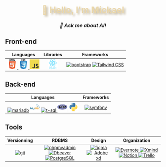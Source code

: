 <h1 Align="center" style="color: #E9D6AA; filter:drop-shadow(5px 5px 3px #664B0B6e)"><b>👋 Hello, I'm Mickael</b></h1>

<h3 align="center"><i>💭 Ask me about AI!</i></h1>
<!-- <div align="center"><a href="https://github.com/MiKL5/artificialIntelligence"><img src="assets/mikl5.png" height="300" alt="This is an ai-art"></a> -->

<h2><b>Front-end</b></h1>
<div Align="center">

Languages | Libraries | Frameworks
:-:|:-:|:-:
<a href="https://github.com/MiKL5/afpaDev"> <img src="https://raw.githubusercontent.com/devicons/devicon/master/icons/html5/html5-original-wordmark.svg" alt="html5" width="32" height="32"  pointer-events="none" /> <img src="https://raw.githubusercontent.com/devicons/devicon/master/icons/css3/css3-original-wordmark.svg" alt="css3" width="32" height="32"  pointer-events="none" /> <img src="https://raw.githubusercontent.com/devicons/devicon/master/icons/javascript/javascript-original.svg" alt="javaScript" width="32" height="32"  pointer-events="none" /> </a> | <a href="https://github.com/MiKL5/React"> <img src="https://raw.githubusercontent.com/devicons/devicon/master/icons/react/react-original-wordmark.svg" alt="React" width="32" height="auto"  pointer-events="none" /></a> <!-- <a href="https://github.com/MiKL5/React/blob/master/ReactNative/Docs"> <img src="https://raw.githubusercontent.com/kristerkari/react-native-svg-transformer/HEAD/images/react-native-logo.png" alt="reactnative" width="32" height="auto"  pointer-events="none" /> </a> --> | <a href="https://github.com/MiKL5/afpaDev"><img src="https://getbootstrap.com/docs/5.3/assets/brand/bootstrap-logo-shadow.png" alt="bootstrap" width="32" height="auto"  pointer-events="none" /></a> <a href="#"> <img src="https://upload.wikimedia.org/wikipedia/commons/d/d5/Tailwind_CSS_Logo.svg" alt="Tailwind CSS" width="32" height="32"  pointer-events="none"></a>
</div>  

<h2><b>Back-end</b></h1>
<div Align="center">

Languages | Frameworks
:-:|:-:
<a href="#"><img src="https://www.vectorlogo.zone/logos/mariadb/mariadb-icon.svg" alt="mariadb" width="32" height="auto"></a>                         <a href="#"><img src="https://raw.githubusercontent.com/devicons/devicon/master/icons/mysql/mysql-original-wordmark.svg" alt="mysql" width="32" height="auto"></a> <a href="#"> <img src="https://media.licdn.com/dms/image/D4D12AQGldY4oQ_AZvA/article-cover_image-shrink_423_752/0/1655217903534?e=1720051200&v=beta&t=DNhWYhY2Uv85_jhYw3DleG4NlhtY4l-sBbG_Q2JcQRU" alt="t-sql" width="32" height="auto">                                                                                                                                    <a href="https://github.com/MiKL5/afpaDev"><img src="https://raw.githubusercontent.com/devicons/devicon/master/icons/php/php-original.svg" alt="php" width="32" height="auto"></a>                                                                                                                        <a href="https://github.com/MiKL5/Python"><img src="https://raw.githubusercontent.com/devicons/devicon/master/icons/python/python-original.svg" alt="python" width="32" height="auto"  pointer-events="none"></a> | <a href="https://github.com/MiKL5/afpaDevSymfony"><img src="https://symfony.com/logos/symfony_black_03.svg" alt="symfony" width="32" height="auto"></a>
</div>  

<!-- <h2><b>Data analysis</b></h2> -->

<h2><b>Tools</b></h1>
<div Align="center">

Versionning | RDBMS | Design | Organization
:-:|:-:|:-:|:-:
<a href="#"> <img src="https://www.vectorlogo.zone/logos/git-scm/git-scm-icon.svg" alt="git" width="32" height="auto"  pointer-events="none" /> </a> | <a href="#"> <img src="https://upload.wikimedia.org/wikipedia/commons/4/4f/PhpMyAdmin_logo.svg" alt="phpmyadmin" width="32" height="auto"  pointer-events="none" /> </a> <a href="#"> <img src="https://dbeaver.io/wp-content/uploads/2015/09/beaver-head.png" alt="Dbeaver" width=32 height=auto  pointer-events="none" /> </a>  <a href="#"> <img src="https://upload.wikimedia.org/wikipedia/commons/thumb/2/29/Postgresql_elephant.svg/langfr-1920px-Postgresql_elephant.svg.png" alt="PostgreSQL" width=32 height=auto  pointer-events="none" /> </a> | <a href="#"> <img src="https://www.vectorlogo.zone/logos/figma/figma-icon.svg" alt="figma" width="32" height="auto"  pointer-events="none" /> </a> <a href="#"> <img src="https://upload.wikimedia.org/wikipedia/commons/thumb/c/c2/Adobe_XD_CC_icon.svg/langfr-220px-Adobe_XD_CC_icon.svg.png" alt="Adobe xd" width="32" height="auto"  pointer-events="none" /> </a> | <a href="#"> <img src="https://www.svgrepo.com/download/475648/evernote-color.svg" alt="Evernote" width="32" height="auto"  pointer-events="none" /> </a> <a href="#"> <img src="https://assets.xmind.net/www/assets/images/xmind2022/xmind2022-logo-c945ae44d8.svg" alt="Xmind" width="32" height="auto"  pointer-events="none" /> </a> <a href="#"> <img src="https://www.svgrepo.com/download/452076/notion.svg" alt="Notion" width="32" height="auto"  pointer-events="none" /> </a> <a href="#"> <img src="https://www.svgrepo.com/download/303635/trello-logo.svg" alt="Trello" width="32" height="auto" pointer-events="none" /> </a>
</div>